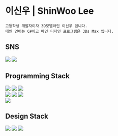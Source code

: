 <h1>이신우 | ShinWoo Lee</h2>

~~~
고등학생 개발자이자 3D모델러인 이신우 입니다.
메인 언어는 C#이고 메인 디자인 프로그램은 3Ds Max 입니다.
~~~

<h2 align="left">SNS</h2>
<p align="left">
  <a href="https://blog.naver.com/satellite_07"><img src="https://img.shields.io/badge/-Blog-03C75A?style=for-the-badge&logo=Naver&logoColor=white"/></a>
  <a href="https://www.instagram.com/satell_07/"><img src="https://img.shields.io/badge/-Instargram-E4405F?style=for-the-badge&logo=Instagram&logoColor=white"/></a>
  <br>
</p>

<h2 align="left">Programming Stack</h2>
<p align="left">
  <img src="https://img.shields.io/badge/Csharp-239120.svg?style=for-the-badge&logo=Csharp&logoColor=while">
  <img src="https://img.shields.io/badge/C++-00599C.svg?style=for-the-badge&logo=C%2B%2B&logoColor=white">
  <img src="https://img.shields.io/badge/Python-3776AB?style=for-the-badge&logo=python&logoColor=white"/>
  <br>
  <img src="https://img.shields.io/badge/HTML5-E34F26?style=for-the-badge&logo=HTML5&logoColor=white " />
  <img src="https://img.shields.io/badge/CSS3-1572B6?style=for-the-badge&logo=CSS3&logoColor=white "/>
  <img src="https://img.shields.io/badge/JavaScript-F7DF1E?style=for-the-badge&logo=javascript&logoColor=white "/>
  <br>
  <img src="https://img.shields.io/badge/Unity-222324?style=for-the-badge&logo=unity&logoColor=white "/>
  <br>
</p>
<h2 align="left">Design Stack</h2>
<p align="left">
  <img src="https://img.shields.io/badge/3DsMax-00B2A5?style=for-the-badge&logo=autodesk&logoColor=white "/>
  <img src="https://img.shields.io/badge/Blender-EA7600?style=for-the-badge&logo=Blender&logoColor=white "/>
  <img src="https://img.shields.io/badge/Figma-F24E1E?style=for-the-badge&logo=figma&logoColor=white "/>
  <br>
</p>

</div>
